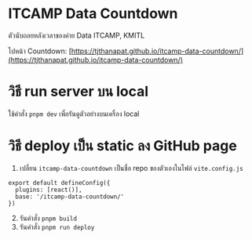 # ITCAMP Data Countdown

ตัวนับถอยหลังเวลาของค่าย Data ITCAMP, KMITL

ไปหน้า Countdown: [https://tjthanapat.github.io/itcamp-data-countdown/](https://tjthanapat.github.io/itcamp-data-countdown/)

# วิธี run server บน local

ใช้คำสั่ง `pnpm dev` เพื่อรันดูตัวอย่างบนเครื่อง local

# วิธี deploy เป็น static ลง GitHub page

1. เปลี่ยน `itcamp-data-countdown` เป็นชื่อ repo ของตัวเองในไฟล์ `vite.config.js`
```
export default defineConfig({
  plugins: [react()],
  base: '/itcamp-data-countdown/'
})
```
2. รันคำสั่ง `pnpm build`
3. รันคำสั่ง `pnpm run deploy`
